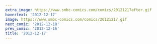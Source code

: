 ```yaml
---
extra_image: https://www.smbc-comics.com/comics/20121217after.gif
hovertext: '2012-12-17'
image: https://www.smbc-comics.com/comics/20121217.gif
next_comic: '2012-12-18'
prev_comic: '2012-12-16'
title: '2012-12-17'
---
```


